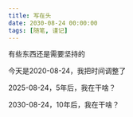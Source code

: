 ```yaml
---
title: 写在头
date: 2030-08-24 00:00:00
tags: [随笔, 谨记]
---
```



有些东西还是需要坚持的

今天是2020-08-24，我把时间调整了

2025-08-24，5年后，我在干啥？

2030-08-24，10年后，我在干啥？